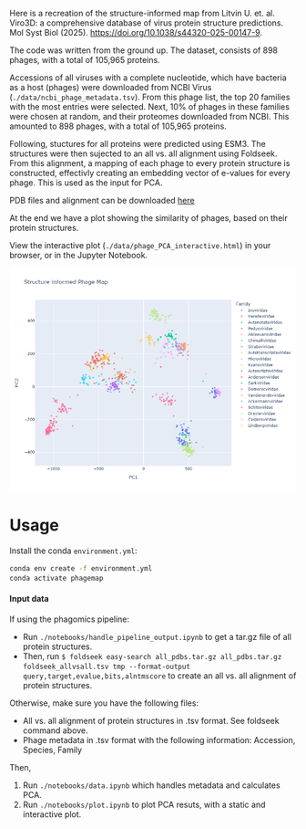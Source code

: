 Here is a recreation of the structure-informed map from Litvin U. et. al. Viro3D: a comprehensive database of virus protein structure predictions. Mol Syst Biol (2025). https://doi.org/10.1038/s44320-025-00147-9.

The code was written from the ground up. The dataset, consists of 898 phages, with a total of 105,965 proteins.

Accessions of all viruses with a complete nucleotide, which have bacteria as a host (phages) were downloaded from NCBI Virus (`./data/ncbi_phage_metadata.tsv`). From this phage list, the top 20 families with the most entries were selected. Next, 10% of phages in these families were chosen at random, and their proteomes downloaded from NCBI. This amounted to 898 phages, with a total of 105,965 proteins.

Following, stuctures for all proteins were predicted using ESM3. The structures were then sujected to an all vs. all alignment using Foldseek. From this alignment, a mapping of each phage to every protein structure is constructed, effectivly creating an embedding vector of e-values for every phage. This is used as the input for PCA.

PDB files and alignment can be downloaded [here](https://drive.google.com/drive/folders/1MT68k_iFRtcIM1r8XzpKdH7B-yPq6C5w?usp=sharing)

At the end we have a plot showing the similarity of phages, based on their protein structures.

View the interactive plot (`./data/phage_PCA_interactive.html`) in your browser, or in the Jupyter Notebook.

<img src="./data/phageMap.png" width="700">

# Usage

Install the conda `environment.yml`:

```bash
conda env create -f environment.yml
conda activate phagemap
```

#### Input data

If using the phagomics pipeline:

- Run `./notebooks/handle_pipeline_output.ipynb` to get a tar.gz file of all protein structures.
- Then, run `$ foldseek easy-search all_pdbs.tar.gz all_pdbs.tar.gz foldseek_allvsall.tsv tmp --format-output query,target,evalue,bits,alntmscore` to create an all vs. all alignment of protein structures.

Otherwise, make sure you have the following files:

- All vs. all alignment of protein structures in .tsv format. See foldseek command above.
- Phage metadata in .tsv format with the following information: Accession, Species, Family

Then,

1. Run `./notebooks/data.ipynb` which handles metadata and calculates PCA.
2. Run `./notebooks/plot.ipynb` to plot PCA resuts, with a static and interactive plot.
